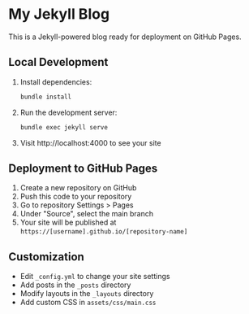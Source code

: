 # My Jekyll Blog

This is a Jekyll-powered blog ready for deployment on GitHub Pages.

## Local Development

1. Install dependencies:
   ```bash
   bundle install
   ```

2. Run the development server:
   ```bash
   bundle exec jekyll serve
   ```

3. Visit http://localhost:4000 to see your site

## Deployment to GitHub Pages

1. Create a new repository on GitHub
2. Push this code to your repository
3. Go to repository Settings > Pages
4. Under "Source", select the main branch
5. Your site will be published at `https://[username].github.io/[repository-name]`

## Customization

- Edit `_config.yml` to change your site settings
- Add posts in the `_posts` directory
- Modify layouts in the `_layouts` directory
- Add custom CSS in `assets/css/main.css`
